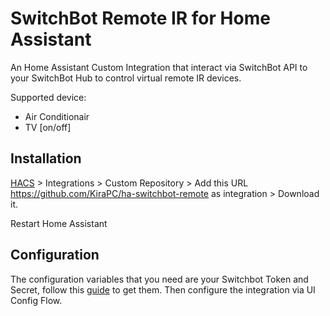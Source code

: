 # SwitchBot Remote IR for Home Assistant

An Home Assistant Custom Integration that interact via SwitchBot API to your SwitchBot Hub to control virtual remote IR devices.

Supported device:

* Air Conditionair
* TV [on/off]

## Installation

[HACS](https://hacs.xyz/) > Integrations > Custom Repository > Add this URL <https://github.com/KiraPC/ha-switchbot-remote> as integration > Download it.

Restart Home Assistant

## Configuration

The configuration variables that you need are your Switchbot Token and Secret, follow this [guide](https://github.com/OpenWonderLabs/SwitchBotAPI#getting-started) to get them.
Then configure the integration via UI Config Flow.
